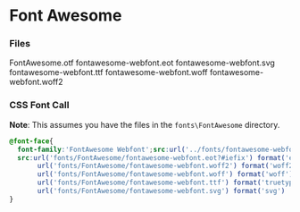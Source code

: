 # Font Awesome 

### Files
FontAwesome.otf
fontawesome-webfont.eot
fontawesome-webfont.svg
fontawesome-webfont.ttf
fontawesome-webfont.woff
fontawesome-webfont.woff2

### CSS Font Call
**Note**: This assumes you have the files in the ```fonts\FontAwesome``` directory.

```css
@font-face{
  font-family:'FontAwesome Webfont';src:url('../fonts/fontawesome-webfont.eot');
  src:url('fonts/FontAwesome/fontawesome-webfont.eot?#iefix') format('embedded-opentype'),
       url('fonts/FontAwesome/fontawesome-webfont.woff2') format('woff2'),
       url('fonts/FontAwesome/fontawesome-webfont.woff') format('woff'),
       url('fonts/FontAwesome/fontawesome-webfont.ttf') format('truetype'),
       url('fonts/FontAwesome/fontawesome-webfont.svg') format('svg')
}
```

